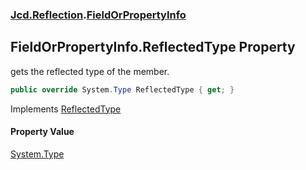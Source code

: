 ### [Jcd.Reflection](Jcd.Reflection.md 'Jcd.Reflection').[FieldOrPropertyInfo](FieldOrPropertyInfo.md 'Jcd.Reflection.FieldOrPropertyInfo')

## FieldOrPropertyInfo.ReflectedType Property

gets the reflected type of the member.

```csharp
public override System.Type ReflectedType { get; }
```

Implements [ReflectedType](https://docs.microsoft.com/en-us/dotnet/api/System.Runtime.InteropServices._MemberInfo.ReflectedType 'System.Runtime.InteropServices._MemberInfo.ReflectedType')

#### Property Value
[System.Type](https://docs.microsoft.com/en-us/dotnet/api/System.Type 'System.Type')
